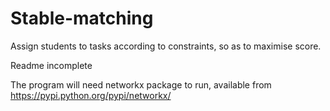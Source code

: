 # Stable-matching
Assign students to tasks according to constraints, so as to maximise score.

Readme incomplete

The program will need networkx package to run, available from https://pypi.python.org/pypi/networkx/


